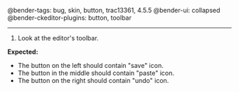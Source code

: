 @bender-tags: bug, skin, button, trac13361, 4.5.5
@bender-ui: collapsed
@bender-ckeditor-plugins: button, toolbar

----

1. Look at the editor's toolbar.

**Expected:**
* The button on the left should contain "save" icon.
* The button in the middle should contain "paste" icon.
* The button on the right should contain "undo" icon.
